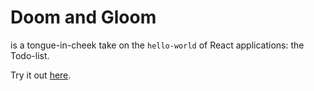 # Doom and Gloom
is a tongue-in-cheek take on the `hello-world` of React applications: the Todo-list.

Try it out [here](https://doom-and-gloom-cvwo2022.herokuapp.com/home).



